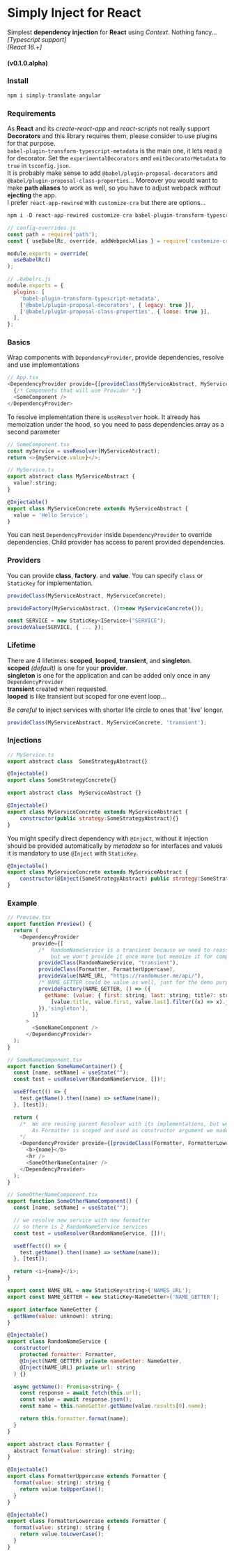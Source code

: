 # Simply Inject for React

Simplest **dependency injection** for **React** using _Context_. Nothing fancy...  
_[Typescript support]_  
_[React 16.+]_

#### (v0.1.0.alpha)

### Install

```javascript
npm i simply-translate-angular
```

### Requirements

As **React** and its _create-react-app_ and _react-scripts_ not really support **Decorators** and this library requires them, please consider to use plugins for that purpose.  
`babel-plugin-transform-typescript-metadata` is the main one, it lets read `@` for decorator. Set the `experimentalDecorators` and `emitDecoratorMetadata` to `true` in `tsconfig.json`.  
It is probably make sense to add `@babel/plugin-proposal-decorators` and `@babel/plugin-proposal-class-properties`... Moreover you would want to make **path aliases** to work as well, so you have to adjust webpack _without_ **ejecting** the app.  
I prefer `react-app-rewired` with `customize-cra` but there are options...

```javascript
npm i -D react-app-rewired customize-cra babel-plugin-transform-typescript-metadata @babel/plugin-proposal-decorators @babel/plugin-proposal-class-properties
```

```javascript
// config-overrides.js
const path = require('path');
const { useBabelRc, override, addWebpackAlias } = require('customize-cra');

module.exports = override(
  useBabelRc()
);
```

```javascript
// .babelrc.js
module.exports = {
  plugins: [
    'babel-plugin-transform-typescript-metadata',
    ['@babel/plugin-proposal-decorators', { legacy: true }],
    ['@babel/plugin-proposal-class-properties', { loose: true }],
  ],
};
```

### Basics

Wrap components with `DependencyProvider`, provide dependencies, resolve and use implementations

```javascript
// App.tsx
<DependencyProvider provide={[provideClass(MyServiceAbstract, MyServiceConcrete)]}>
  {/* Components that will use Provider */}
  <SomeComponent />
</DependencyProvider>
```
To resolve implementation there is `useResolver` hook. It already has memoization under the hood, so you need to pass dependencies array as a second parameter
```javascript
// SomeComponent.tsx
const myService = useResolver(MyServiceAbstract);
return <>{myService.value}</>;
```

```javascript
// MyService.ts
export abstract class MyServiceAbstract {
  value?:string;
}

@Injectable()
export class MyServiceConcrete extends MyServiceAbstract {
  value = 'Hello Service';
}
```

You can nest `DependencyProvider` inside `DependencyProvider` to override dependencies. Child provider has access to parent provided dependencies.

### Providers

You can provide __class__, __factory__. and __value__. You can specify `class` or `StaticKey` for implementation.
```javascript
provideClass(MyServiceAbstract, MyServiceConcrete);

provideFactory(MyServiceAbstract, ()=>new MyServiceConcrete());

const SERVICE = new StaticKey<IService>("SERVICE");
provideValue(SERVICE, { ... });
```

### Lifetime

There are 4 lifetimes: **scoped**, **looped**, **transient**, and **singleton**.  
**scoped** _(default)_ is one for your **provider**.  
**singleton** is one for the application and can be added only once in any `DependencyProvider`  
**transient** created when requested.  
**looped** is like transient but scoped for one event loop...   

_Be careful_ to inject services with shorter life circle to ones that 'live' longer.

```javascript
provideClass(MyServiceAbstract, MyServiceConcrete, 'transient');
```

### Injections

```javascript
// MyService.ts
export abstract class  SomeStrategyAbstract{}

@Injectable()
export class SomeStrategyConcrete{}

export abstract class  MyServiceAbstract {}

@Injectable()
export class MyServiceConcrete extends MyServiceAbstract {
    constructor(public strategy:SomeStrategyAbstract){}
}
```
You might specify direct dependency with `@Inject`, without it injection should be provided automatically by _metadata_ so for interfaces and values it is mandatory to use `@Inject` with `StaticKey`.
```javascript
@Injectable()
export class MyServiceConcrete extends MyServiceAbstract {
    constructor(@Inject(SomeStrategyAbstract) public strategy:SomeStrategyAbstract){}
}
```

### Example

```javascript
// Preview.tsx
export function Preview() {
  return (
    <DependencyProvider
        provide={[
          /*  RandomNameService is a transient because we need to reassign its constructor parameter,
              but we won't provide it once more but memoize it for component*/
          provideClass(RandomNameService, "transient"),
          provideClass(Formatter, FormatterUppercase),
          provideValue(NAME_URL, "https://randomuser.me/api/"),
          /* NAME_GETTER could be value as well, just for the demo purposes lets make it singleton factory */
          provideFactory(NAME_GETTER, () => ({
            getName: (value: { first: string; last: string; title?: string }) =>
              [value.title, value.first, value.last].filter((x) => x).join(" "),
          }),'singleton'),
        ]}
      >
        <SomeNameComponent />
      </DependencyProvider>
  );
}
```

```javascript
// SomeNameComponent.tsx
export function SomeNameContainer() {
  const [name, setName] = useState("");
  const test = useResolver(RandomNameService, [])!;

  useEffect(() => {
    test.getName().then((name) => setName(name));
  }, [test]);

  return (
    /*  We are reusing parent Resolver with its implementations, but we override Formatter.
        As Formatter is scoped and used as constructor argument we made service that use it - transient.
    */
    <DependencyProvider provide={[provideClass(Formatter, FormatterLowercase)]}>
      <b>{name}</b>
      <hr />
      <SomeOtherNameContainer />
    </DependencyProvider>
  );
}
```

```javascript
// SomeOtherNameComponent.tsx
export function SomeOtherNameComponent() {
  const [name, setName] = useState("");

  // we resolve new service with new formatter
  // so there is 2 RandomNameService services
  const test = useResolver(RandomNameService, [])!;

  useEffect(() => {
    test.getName().then((name) => setName(name));
  }, [test]);

  return <i>{name}</i>;
}
```

```javascript
export const NAME_URL = new StaticKey<string>('NAMES_URL');
export const NAME_GETTER = new StaticKey<NameGetter>('NAME_GETTER');

export interface NameGetter {
  getName(value: unknown): string;
}
```

```javascript
@Injectable()
export class RandomNameService {
  constructor(
    protected formatter: Formatter,
    @Inject(NAME_GETTER) private nameGetter: NameGetter,
    @Inject(NAME_URL) private url: string
  ) {}

  async getName(): Promise<string> {
    const response = await fetch(this.url);
    const value = await response.json();
    const name = this.nameGetter.getName(value.results[0].name);

    return this.formatter.format(name);
  }
}
```

```javascript
export abstract class Formatter {
  abstract format(value: string): string;
}

@Injectable()
export class FormatterUppercase extends Formatter {
  format(value: string): string {
    return value.toUpperCase();
  }
}

@Injectable()
export class FormatterLowercase extends Formatter {
  format(value: string): string {
    return value.toLowerCase();
  }
}
```
